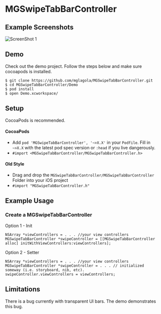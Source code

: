 # MGSwipeTabBarController

## Example Screenshots
![ScreenShot 1](https://raw.githubusercontent.com/mglagola/MGSwipeTabBarController/2.0/Screenshots/screen-combined.png)

## Demo
Check out the demo project. Follow the steps below and make sure cocoapods is installed.
```
$ git clone https://github.com/mglagola/MGSwipeTabBarController.git
$ cd MGSwipeTabBarController/Demo
$ pod install
$ open Demo.xcworkspace/
```


## Setup
CocoaPods is recommended.
#### CocoaPods 
- Add `pod 'MGSwipeTabBarController', '~>X.X'` in your `Podfile`.  Fill in `~>X.X` with the latest pod spec version or `:head` if you live dangerously.
- `#import <MGSwipeTabBarController/MGSwipeTabBarController.h>`

#### Old Style
- Drag and drop the `MGSwipeTabBarController/MGSwipeTabBarController` Folder into your iOS project
- `#import "MGSwipeTabBarController.h"`


## Example Usage

### Create a MGSwipeTabBarController
Option 1 - Init
```objc
NSArray *viewControllers = . . . //your view controllers
MGSwipeTabBarController *swipeController = [[MGSwipeTabBarController alloc] initWithViewControllers:viewControllers]; 
```

Option 2 - Setter
```objc
NSArray *viewControllers = . . . //your view controllers
MGSwipeTabBarController *swipeController = . . . // initialized someway (i.e. storyboard, nib, etc).
swipeController.viewControllers = viewControllers;
```


## Limitations
There is a bug currently with transparent UI bars. The demo demonstrates this bug. 